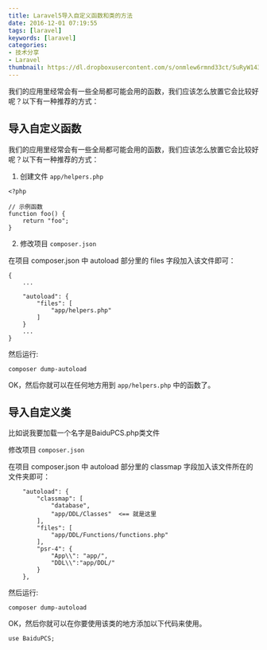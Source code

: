 ```yaml
---
title: Laravel5导入自定义函数和类的方法
date: 2016-12-01 07:19:55
tags: [laravel]
keywords: [laravel]
categories: 
- 技术分享
- Laravel
thumbnail: https://dl.dropboxusercontent.com/s/onmlew6rmnd33ct/SuRyW14362693901Laravel-5%5B1%5D.png?dl=0
---
```


我们的应用里经常会有一些全局都可能会用的函数，我们应该怎么放置它会比较好呢？以下有一种推荐的方式：
<!--excerpt-->
## 导入自定义函数

我们的应用里经常会有一些全局都可能会用的函数，我们应该怎么放置它会比较好呢？以下有一种推荐的方式：

1. 创建文件 ``app/helpers.php``

```
<?php

// 示例函数
function foo() {
    return "foo";
}
```

2. 修改项目 ``composer.json``

在项目 composer.json 中 autoload 部分里的 files 字段加入该文件即可：

```
{
    ...

    "autoload": {
        "files": [
            "app/helpers.php"
        ]
    }
    ...
}
```
然后运行:
```
composer dump-autoload
```

OK，然后你就可以在任何地方用到 ``app/helpers.php`` 中的函数了。

## 导入自定义类

比如说我要加载一个名字是BaiduPCS.php类文件

修改项目 ``composer.json``

在项目 composer.json 中 autoload 部分里的 classmap 字段加入该文件所在的文件夹即可：

```
    "autoload": {
        "classmap": [
            "database",
            "app/DDL/Classes"  <== 就是这里
        ],
        "files": [
            "app/DDL/Functions/functions.php"
        ],
        "psr-4": {
            "App\\": "app/",
            "DDL\\":"app/DDL/"
        }
    },
```
然后运行:
```
composer dump-autoload
```

OK，然后你就可以在你要使用该类的地方添加以下代码来使用。

```
use BaiduPCS;
```